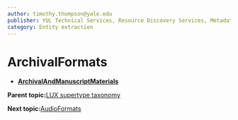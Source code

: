 ```yaml
---
author: timothy.thompson@yale.edu
publisher: YUL Technical Services, Resource Discovery Services, Metadata Services Unit
category: Entity extraction
---
```


# ArchivalFormats

-   **[ArchivalAndManuscriptMaterials](../../concepts/supertypes/archivalandmanuscriptmaterials.md)**  


**Parent topic:**[LUX supertype taxonomy](../../concepts/supertypes/supertypes.md)

**Next topic:**[AudioFormats](../../concepts/supertypes/audioformats.md)


